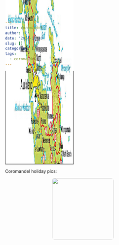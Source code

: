 ```yaml
---
title: coromandel
author: ''
date: '2024-12-10'
slug: []
categories: []
tags:
  - coromandel
---
```


<style>
img {
  border-radius: 8px;
}

#pic{
  width: 220px;
  height: 300px;
  border: 1px solid black; 
  display: flex;
  align-items: end;

}
</style>


<link rel="stylesheet" href="styles.css" />


<body>
<div id="pic">
<img src="images/Coromandel.png" alt="" width="350px" height="700px"/>
</div>
<p>

Coromandel holiday pics:

</p>

<center>

<img src="images/footsteps.png" alt="" width="200px" height="200px"/>

</center>

</body>
</head>
</html>


